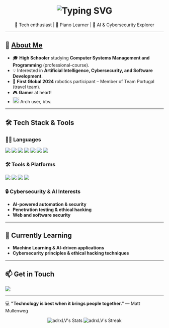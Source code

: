 <h1 align="center">
  <img src="https://readme-typing-svg.demolab.com?font=Fira+Code&size=25&pause=500&color=EBDBB2&center=true&vCenter=true&width=500&lines=%F0%9F%91%8B+Hey+there!+I'm+Adriano+Vilhena;Welcome+to+my+GitHub+profile!" alt="Typing SVG" />
</h1>


<p align="center">
  🚀 Tech enthusiast | 🎹 Piano Learner | 🤖 AI & Cybersecurity Explorer  
</p>  

---

## 🧐 [About Me](https://adrxlv.github.io/portfolio/)
- 🎓 **High Schooler** studying **Computer Systems Management and Programming** (professional-course).  
- 💡 Interested in **Artificial Intelligence, Cybersecurity, and Software Development**.  
- 🤖 **First Global 2024** robotics participant – Member of Team Portugal (travel team).  
- 🎮 **Gamer** at heart!
- <img src="https://www.svgrepo.com/show/349296/arch-linux.svg" alt="Arch Linux" width="20" height="20"/> Arch user, btw.




---

## 🛠️ Tech Stack & Tools  
### 👨‍💻 Languages  
<p align="left">
  <img src="https://img.shields.io/badge/Python-%23D79921?style=for-the-badge&logo=python&logoColor=white" />
  <img src="https://img.shields.io/badge/Java-%238F3F71?style=for-the-badge&logo=java&logoColor=white" />
  <img src="https://img.shields.io/badge/C-%23B57614?style=for-the-badge&logo=c&logoColor=white" />
  <img src="https://img.shields.io/badge/C++-%23945818?style=for-the-badge&logo=c%2B%2B&logoColor=white" />
  <img src="https://img.shields.io/badge/C%23-%238F3F71?style=for-the-badge&logo=csharp&logoColor=white" />
  <img src="https://img.shields.io/badge/HTML5-%23D65D0E?style=for-the-badge&logo=html5&logoColor=white" />
  <img src="https://img.shields.io/badge/CSS3-%238EC07C?style=for-the-badge&logo=css3&logoColor=white" />
</p>

### 🛠️ Tools & Platforms  
<p align="left">
  <img src="https://img.shields.io/badge/Git-%23D79921?style=for-the-badge&logo=git&logoColor=white" />
  <img src="https://img.shields.io/badge/Docker-%238F3F71?style=for-the-badge&logo=docker&logoColor=white" />
  <img src="https://img.shields.io/badge/Ollama-%23945818?style=for-the-badge" />
  <img src="https://img.shields.io/badge/JetBrains%20IDEs-%23B57614?style=for-the-badge&logo=jetbrains&logoColor=white" />
</p>

### 🔒 Cybersecurity & AI Interests  
- **AI-powered automation & security**  
- **Penetration testing & ethical hacking**  
- **Web and software security**  

---

## 🌱 Currently Learning  
- **Machine Learning & AI-driven applications**  
- **Cybersecurity principles & ethical hacking techniques**  

---

## 📫 Get in Touch  
<p align="left">
  <a href="https://www.linkedin.com/in/adriano-vilhena-a0493b332/">
    <img src="https://img.shields.io/badge/LinkedIn-Adriano%20Vilhena-blue?style=for-the-badge&logo=linkedin" />
  </a>
</p>

---

💻 **"Technology is best when it brings people together."** — Matt Mullenweg

<p align="center">
  <img src="https://github-readme-stats.vercel.app/api?username=adrxLV&theme=gruvbox&show_icons=true&hide_border=true&count_private=true" alt="adrxLV's Stats" />
  <img src="https://github-readme-streak-stats.herokuapp.com/?user=adrxLV&theme=gruvbox&hide_border=true" alt="adrxLV's Streak" />
</p>
